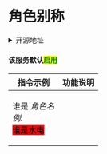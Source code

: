 # 角色别称

<details>

<summary>开源地址</summary>

Hoshino的原生功能

</details>

#### 该服务默认<mark style="color:green;">启用</mark>

| 指令示例                                                                                              | 功能说明 |
| ------------------------------------------------------------------------------------------------- | ---- |
| <p>谁是 <em>角色名</em><br><em>例:</em><br><em></em><mark style="background-color:red;">谁是水电</mark></p> |      |
